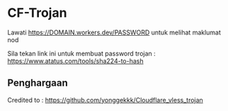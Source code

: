 # CF-Trojan

Lawati https://DOMAIN.workers.dev/PASSWORD untuk melihat maklumat nod

Sila tekan link ini untuk membuat password trojan : https://www.atatus.com/tools/sha224-to-hash

## Penghargaan

Credited to : https://github.com/yonggekkk/Cloudflare_vless_trojan
